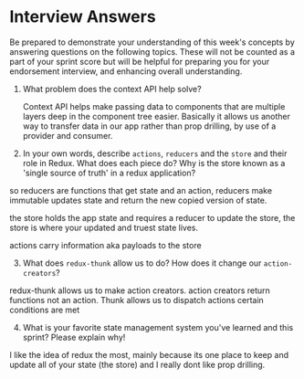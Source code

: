 # Interview Answers
Be prepared to demonstrate your understanding of this week's concepts by answering questions on the following topics. These will not be counted as a part of your sprint score but will be helpful for preparing you for your endorsement interview, and enhancing overall understanding.

1. What problem does the context API help solve?

    Context API helps make passing data to components that are multiple layers deep in the component tree easier. Basically it allows us another way to transfer data in our app rather than prop drilling, by use of a provider and consumer.

2. In your own words, describe `actions`, `reducers` and the `store` and their role in Redux. What does each piece do? Why is the store known as a 'single source of truth' in a redux application?

so reducers are functions that get state and an action, reducers make immutable updates state and return the new copied version of state.

the store holds the app state and requires a reducer to update the store, the store is where your updated and truest state lives.

actions carry information aka payloads to the store 

3. What does `redux-thunk` allow us to do? How does it change our `action-creators`?

redux-thunk allows us to make action creators. action creators return functions not an action. Thunk allows us to dispatch actions certain conditions are met

4. What is your favorite state management system you've learned and this sprint? Please explain why!

I like the idea of redux the most, mainly because its one place to keep and update all of your state (the store) and I really dont like prop drilling. 